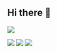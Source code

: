 ## Hi there 👋

<!--
**keita120/keita120** is a ✨ _special_ ✨ repository because its `README.md` (this file) appears on your GitHub profile.

Here are some ideas to get you started:

- 🔭 I’m currently working on ...
- 🌱 I’m currently learning ...
- 👯 I’m looking to collaborate on ...
- 🤔 I’m looking for help with ...
- 💬 Ask me about ...
- 📫 How to reach me: ...
- 😄 Pronouns: ...
- ⚡ Fun fact: ...
-->

![](https://github-readme-stats.vercel.app/api/top-langs?username=keita120&show_icons=true&locale=en&layout=compact)

![](https://skillicons.dev/icons?i=html,css,rails,mysql)
![](https://skillicons.dev/icons?i=py,sklearn,tensorflow)
![](https://skillicons.dev/icons?i=blender,unity)
